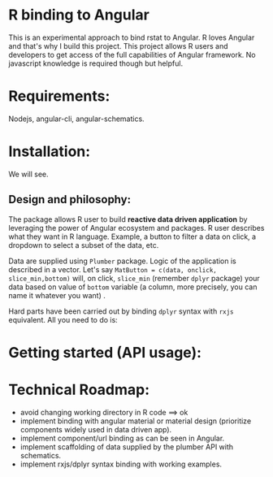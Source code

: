 # R binding to Angular
This is an experimental approach to bind rstat to Angular. R loves Angular and that's why I build this project.
This project allows R users and developers to get access of the full capabilities of Angular framework.
No javascript knowledge is required though but helpful.

# Requirements:

Nodejs, angular-cli, angular-schematics.

# Installation:

We will see.


## Design and philosophy:

The package allows R user to build **reactive data driven application** by leveraging the power of Angular ecosystem and packages. R user describes what they want in R language. Example, a button to filter a data on click, a dropdown to select a subset of the data, etc.

Data are supplied using `Plumber` package. Logic of the application is described in a vector. Let's say `MatButton = c(data, onclick, slice_min,bottom)` will, on click, `slice_min` (remember `dplyr` package) your data based on value of `bottom` variable (a column, more precisely, you can name it whatever you want) .

Hard parts have been carried out by binding `dplyr` syntax with `rxjs` equivalent. All you need to do is:

# Getting started (API usage):

# Technical Roadmap:

* avoid changing working directory in R code ==> ok
* implement binding with angular material or material design (prioritize components widely used in data driven app).
* implement component/url binding as can be seen in Angular.
* implement scaffolding of data supplied by the plumber API with schematics.
* implement rxjs/dplyr syntax binding with working examples.